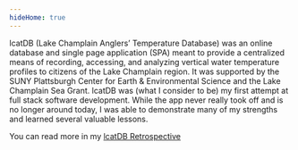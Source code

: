 ```yaml
---
hideHome: true
---
```

lcatDB (Lake Champlain Anglers’ Temperature Database) was an online database and single page application (SPA) meant to provide a centralized means of recording, accessing, and analyzing vertical water temperature profiles to citizens of the Lake Champlain region. It was supported by the SUNY Plattsburgh Center for Earth & Environmental Science and the Lake Champlain Sea Grant. lcatDB was (what I consider to be) my first attempt at full stack software development. While the app never really took off and is no longer around today, I was able to demonstrate many of my strengths and learned several valuable lessons.

You can read more in my [lcatDB Retrospective](/articles/lcatdb)